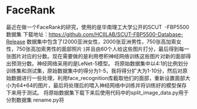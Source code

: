 # FaceRank
最近在做一个FaceRank的研究，使用的是华南理工大学公开的SCUT -FBP5500数据集
下载地址：https://github.com/HCIILAB/SCUT-FBP5500-Database-Release
数据集中包含了(2000亚洲女性，2000张亚洲男性，750张高加索女性，750张高加索男性的面部照片 )并且由60个人给这些图片打分，最后得到每一张图片对应的分数。现在需要做的是利用卷积神经网络训练这些图片对新的面部得出预测分数。神经网络采用的是LeNet-5模型。
将原始数据集中以4:1的比例划分训练集和测试集，原始数据集中的得分为1-5，我将得分扩大为1-10分，然后对原始数据进行一些处理，利用face_recognition库截取他们的面部，重新设置面部大小为64*64的图片，最后将处理后的喂入神经网络中训练并将训练好的模型保存下来用于测试。
将原始数据集下载下来后使用代码中的split_image_data.py用于分割数据集
rename.py将
